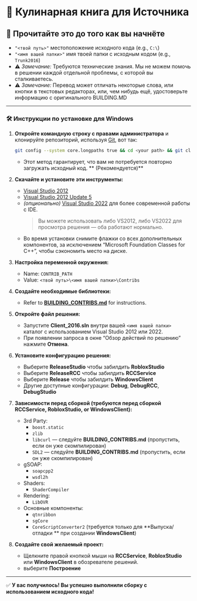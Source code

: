 ﻿# 🍳 Кулинарная книга для Источника

## 📌 Прочитайте это до того как вы начнёте

- `"<твой путь>"` местоположение исходного кода (e.g., `C:\`)  
- `"<имя вашей папки>"` имя твоей папки с исходным кодом (e.g., `Trunk2016`)  
- ⚠️ *Замечание:* Требуются технические знания. Мы не можем помочь в решении каждой отдельной проблемы, с которой вы сталкиваетесь.
- ⚠️ *Замечание:* Перевод может отличать некоторые слова, или кнопки в текстовых редакторах, или, чем нибудь ещё, удостоверьте информацию с оригинального BUILDING.MD

---

### 🛠️ Инструкции по установке для Windows

1. **Откройте командную строку с правами администратора** и клонируйте репозиторий, используя [Git](https://git-scm.com/), вот так:
   ```bash
   git config --system core.longpaths true && cd <your path> && git clone https://github.com/P0L3NARUBA/roblox-2016-source-code
   ```
   - Этот метод гарантирует, что вам не потребуется повторно загружать исходный код. ** (Рекомендуется)**

2. **Скачайте и установите эти инструменты:**
   - [Visual Studio 2012](https://drive.google.com/file/d/1XoA5Av_6OedTwGi_ebTb_XsQ7-RmEKSd/view?usp=sharing)
   - [Visual Studio 2012 Update 5](https://drive.google.com/file/d/1_rrwnITjCl-kcqEKTQWUDJgEegAcKAM6/view?usp=sharing)
   - *(опционально)* [Visual Studio 2022](https://visualstudio.microsoft.com/tr/vs/) для более современной работы с IDE.
     > Вы можете использовать либо VS2012, либо VS2022 для просмотра решения — оба работают нормально.
   - Во время установки снимите флажки со всех дополнительных компонентов, за исключением “Microsoft Foundation Classes for C++”, чтобы сэкономить место на диске.

3. **Настройка переменной окружения:**
   - Name: `CONTRIB_PATH`
   - Value: `<твой путь>\<имя вашей папки>\Contribs`

4. **Создайте необходимые библиотеки:**
   - Refer to **[BUILDING_CONTRIBS.md](/BUILDING_CONTRIBS.md)** for instructions.

5. **Откройте файл решения:**
   - Запустите **Client_2016.sln** внутри вашей `<имя вашей папки>` каталог с использованием Visual Studio 2012 или 2022.
   - При появлении запроса в окне “Обзор действий по решению” нажмите **Отмена**.

6. **Установите конфигурацию решения:**
   - Выберите **ReleaseStudio** чтобы забилдить **RobloxStudio**
   - Выберите **ReleaseRCC** чтобы забилдить **RCCService**
   - Выберите **Release** чтобы забилдить **WindowsClient**
   - Другие доступные конфигурации: **Debug**, **DebugRCC**, **DebugStudio**

7. **Зависимости перед сборкой (требуются перед сборкой RCCService, RobloxStudio, or WindowsClient):**
   - 3rd Party:
     - `boost.static`
     - `zlib`
     - `libcurl` — следуйте **BUILDING_CONTRIBS.md** (пропустить, если он уже скомпилирован)
     - `SDL2` — следуйте **BUILDING_CONTRIBS.md** (пропустить, если он уже скомпилирован)
   - gSOAP:
     - `soapcpp2`
     - `wsdl2h`
   - Shaders:
     - `ShaderCompiler`
   - Rendering:
     - `LibOVR`
   - Основные компоненты:
     - `qtnribbon`
     - `sgCore`
     - `CoreScriptConverter2` (требуется только для **Выпуска/отладки ** при создании **WindowsClient**)

8. **Создайте свой желаемый проект:**
   - Щелкните правой кнопкой мыши на **RCCService**, **RobloxStudio** или **WindowsClient** в обозревателе решений.
   - выберите **Построение**

---

✅ **У вас получилось! Вы успешно выполнили сборку с использованием исходного кода!**

